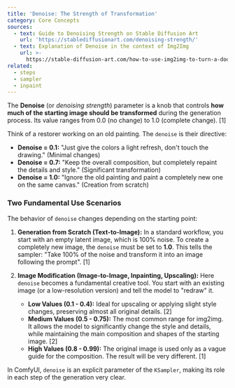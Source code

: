 ```yaml
---
title: 'Denoise: The Strength of Transformation'
category: Core Concepts
sources:
  - text: Guide to Denoising Strength on Stable Diffusion Art
    url: 'https://stablediffusionart.com/denoising-strength/'
  - text: Explanation of Denoise in the context of Img2Img
    url: >-
      https://stable-diffusion-art.com/how-to-use-img2img-to-turn-a-doodle-into-a-masterpiece/
related:
  - steps
  - sampler
  - inpaint
---
```


The **Denoise** (or *denoising strength*) parameter is a knob that controls **how much of the starting image should be transformed** during the generation process. Its value ranges from 0.0 (no change) to 1.0 (complete change). [1]

Think of a restorer working on an old painting. The `denoise` is their directive:
- **Denoise = 0.1:** "Just give the colors a light refresh, don't touch the drawing." (Minimal changes)
- **Denoise = 0.7:** "Keep the overall composition, but completely repaint the details and style." (Significant transformation)
- **Denoise = 1.0:** "Ignore the old painting and paint a completely new one on the same canvas." (Creation from scratch)

### Two Fundamental Use Scenarios

The behavior of `denoise` changes depending on the starting point:

1.  **Generation from Scratch (Text-to-Image):**
    In a standard workflow, you start with an empty latent image, which is 100% noise. To create a completely new image, the `denoise` must be set to **1.0**. This tells the sampler: "Take 100% of the noise and transform it into an image following the prompt". [1]

2.  **Image Modification (Image-to-Image, Inpainting, Upscaling):**
    Here `denoise` becomes a fundamental creative tool. You start with an existing image (or a low-resolution version) and tell the model to "redraw" it.
    - **Low Values (0.1 - 0.4):** Ideal for upscaling or applying slight style changes, preserving almost all original details. [2]
    - **Medium Values (0.5 - 0.75):** The most common range for img2img. It allows the model to significantly change the style and details, while maintaining the main composition and shapes of the starting image. [2]
    - **High Values (0.8 - 0.99):** The original image is used only as a vague guide for the composition. The result will be very different. [1]

In ComfyUI, `denoise` is an explicit parameter of the `KSampler`, making its role in each step of the generation very clear.
